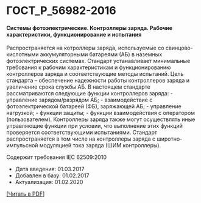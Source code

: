 # ГОСТ_Р_56982-2016

#### Системы фотоэлектрические. Контроллеры заряда. Рабочие характеристики, функционирование и испытания

Распространяется на котроллеры заряда, используемые со свинцово-кислотными аккумуляторными батареями (АБ) в наземных фотоэлектрических системах. Стандарт устанавливает минимальные требования к рабочим характеристикам и функционированию контроллеров заряда и соответствующие методы испытаний. Цель стандарта – обеспечение надежности работы контроллеров заряда и увеличение срока службы АБ. В настоящем стандарте рассматриваются следующие функции контроллеров заряда: - управление зарядом/разрядом АБ; - взаимодействие с фотоэлектрической батареей (ФБ), заряжающей АБ; - управление нагрузкой; - функции защиты; - функции взаимодействия с оператором (пользователем). Контроллеры заряда также могут осуществлять иные управляющие функции при условии, что выполнение этих функций проверяется соответствующими испытаниями. Стандарт распространяется в том числе на контроллеры заряда с широтно-импульсной модуляцией тока заряда (ШИМ контроллеры).

Содержит требования IEC 62509:2010

- Дата введения: 01.03.2017
- Добавлен в базу: 01.02.2017
- Актуализация: 01.02.2020

<a onclick="openFileCallback('https://standartgost.ru/g/ГОСТ_Р_56982-2016.pdf', 'ГОСТ_Р_56982-2016.pdf');" href="#">[Читать в PDF]</a>